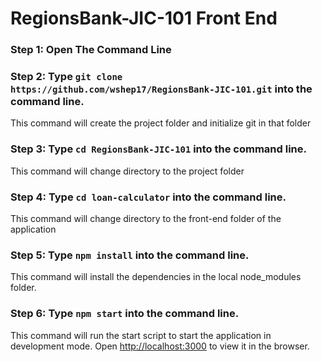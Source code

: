 # RegionsBank-JIC-101 Front End

### Step 1: Open The Command Line

### Step 2: Type `git clone https://github.com/wshep17/RegionsBank-JIC-101.git` into the command line.
This command will create the project folder and initialize git in that folder

### Step 3: Type `cd RegionsBank-JIC-101` into the command line.
This command will change directory to the project folder

### Step 4: Type `cd loan-calculator` into the command line.
This command will change directory to the front-end folder of the application

### Step 5: Type `npm install` into the command line.
This command will install the dependencies in the local node_modules folder.

### Step 6: Type `npm start` into the command line.
This command will run the start script to start the application in development mode.
Open [http://localhost:3000](http://localhost:3000) to view it in the browser.
